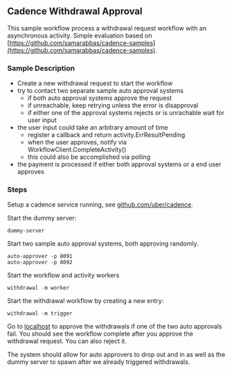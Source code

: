 ## Cadence Withdrawal Approval

This sample workflow process a withdrawal request workflow with an
asynchronous activity. Simple evaluation based on
[https://github.com/samarabbas/cadence-samples](https://github.com/samarabbas/cadence-samples).

### Sample Description

- Create a new withdrawal request to start the workflow
- try to contact two separate sample auto approval systems
    - if both auto approval systems approve the request
    - if unreachable, keep retrying unless the error is disapproval
    - if either one of the approval systems rejects or is unrachable wait for user input
- the user input could take an arbitrary amount of time
    - register a callback and return activity.ErrResultPending
    - when the user approves, notify via WorkflowClient.CompleteActivity()
    - this could also be accomplished via polling
- the payment is processed if either both approval systems or a end user approves

### Steps

Setup a cadence service running, see [github.com/uber/cadence](https://github.com/uber/cadence/blob/master/README.md).

Start the dummy server:

```
dummy-server
```

Start two sample auto approval systems, both approving randomly.

```
auto-approver -p 8091
auto-approver -p 8092
```

Start the workflow and activity workers

```
withdrawal -m worker
```

Start the withdrawal workflow by creating a new entry:

```
withdrawal -m trigger
```

Go to [localhost](http://localhost:8099/list) to approve the withdrawals if
one of the two auto approvals fail. You should see the workflow complete after
you approve the withdrawal request. You can also reject it.

The system should allow for auto approvers to drop out and in as well as the
dummy server to spawn after we already triggered withdrawals.

